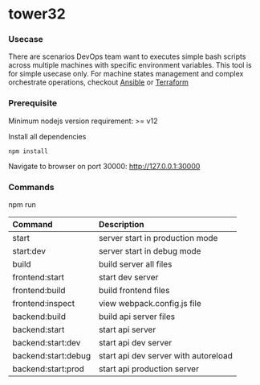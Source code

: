# tower32

### Usecase

There are scenarios DevOps team want to executes simple bash scripts across multiple machines with specific environment variables. This tool is for simple usecase only. For machine states management and complex orchestrate operations, checkout [Ansible](https://www.ansible.com/) or [Terraform](https://www.terraform.io/) 

### Prerequisite

Minimum nodejs version requirement: >= v12

Install all dependencies
```javascripts
npm install
```

Navigate to browser on port 30000: http://127.0.0.1:30000

### Commands

npm run

| Command               | Description                             |
|:----------------------|:----------------------------------------|
| start                 | server start in production mode         |
| start:dev             | server start in debug mode              |
| build                 | build server all files                  |
| frontend:start        | start dev server                        |
| frontend:build        | build frontend files                    |
| frontend:inspect      | view webpack.config.js file             |
| backend:build         | build api server files                  |
| backend:start         | start api server                        |
| backend:start:dev     | start api dev server                    |
| backend:start:debug   | start api dev server with autoreload    |
| backend:start:prod    | start api production server             |
